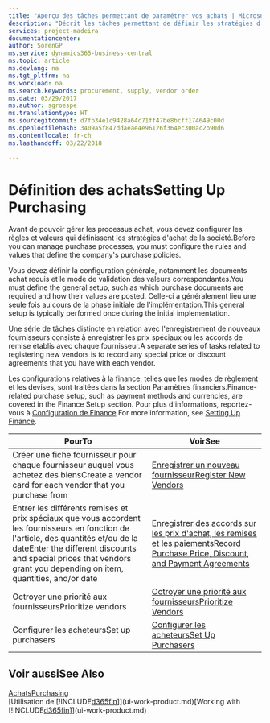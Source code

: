 ```yaml
---
title: "Aperçu des tâches permettant de paramétrer vos achats | Microsoft Docs"
description: "Décrit les tâches permettant de définir les stratégies d'approvisionnement de votre société et de déterminer vos processus d'achat."
services: project-madeira
documentationcenter: 
author: SorenGP
ms.service: dynamics365-business-central
ms.topic: article
ms.devlang: na
ms.tgt_pltfrm: na
ms.workload: na
ms.search.keywords: procurement, supply, vendor order
ms.date: 03/29/2017
ms.author: sgroespe
ms.translationtype: HT
ms.sourcegitcommit: d7fb34e1c9428a64c71ff47be8bcff174649c00d
ms.openlocfilehash: 3409a5f847ddaeae4e96126f364ec300ac2b90d6
ms.contentlocale: fr-ch
ms.lasthandoff: 03/22/2018

---
```

# <a name="setting-up-purchasing"></a><span data-ttu-id="49e1c-103">Définition des achats</span><span class="sxs-lookup"><span data-stu-id="49e1c-103">Setting Up Purchasing</span></span>
<span data-ttu-id="49e1c-104">Avant de pouvoir gérer les processus achat, vous devez configurer les règles et valeurs qui définissent les stratégies d'achat de la société.</span><span class="sxs-lookup"><span data-stu-id="49e1c-104">Before you can manage purchase processes, you must configure the rules and values that define the company's purchase policies.</span></span>

<span data-ttu-id="49e1c-105">Vous devez définir la configuration générale, notamment les documents achat requis et le mode de validation des valeurs correspondantes.</span><span class="sxs-lookup"><span data-stu-id="49e1c-105">You must define the general setup, such as which purchase documents are required and how their values are posted.</span></span> <span data-ttu-id="49e1c-106">Celle-ci a généralement lieu une seule fois au cours de la phase initiale de l'implémentation.</span><span class="sxs-lookup"><span data-stu-id="49e1c-106">This general setup is typically performed once during the initial implementation.</span></span>

<span data-ttu-id="49e1c-107">Une série de tâches distincte en relation avec l'enregistrement de nouveaux fournisseurs consiste à enregistrer les prix spéciaux ou les accords de remise établis avec chaque fournisseur.</span><span class="sxs-lookup"><span data-stu-id="49e1c-107">A separate series of tasks related to registering new vendors is to record any special price or discount agreements that you have with each vendor.</span></span>

<span data-ttu-id="49e1c-108">Les configurations relatives à la finance, telles que les modes de règlement et les devises, sont traitées dans la section Paramètres financiers.</span><span class="sxs-lookup"><span data-stu-id="49e1c-108">Finance-related purchase setup, such as payment methods and currencies, are covered in the Finance Setup section.</span></span> <span data-ttu-id="49e1c-109">Pour plus d'informations, reportez-vous à [Configuration de Finance](finance-setup-finance.md).</span><span class="sxs-lookup"><span data-stu-id="49e1c-109">For more information, see [Setting Up Finance](finance-setup-finance.md).</span></span>

| <span data-ttu-id="49e1c-110">Pour</span><span class="sxs-lookup"><span data-stu-id="49e1c-110">To</span></span> | <span data-ttu-id="49e1c-111">Voir</span><span class="sxs-lookup"><span data-stu-id="49e1c-111">See</span></span> |
| --- | --- |
| <span data-ttu-id="49e1c-112">Créer une fiche fournisseur pour chaque fournisseur auquel vous achetez des biens</span><span class="sxs-lookup"><span data-stu-id="49e1c-112">Create a vendor card for each vendor that you purchase from</span></span>|[<span data-ttu-id="49e1c-113">Enregistrer un nouveau fournisseur</span><span class="sxs-lookup"><span data-stu-id="49e1c-113">Register New Vendors</span></span>](purchasing-how-register-new-vendors.md) |
| <span data-ttu-id="49e1c-114">Entrer les différents remises et prix spéciaux que vous accordent les fournisseurs en fonction de l'article, des quantités et/ou de la date</span><span class="sxs-lookup"><span data-stu-id="49e1c-114">Enter the different discounts and special prices that vendors grant you depending on item, quantities, and/or date</span></span> |[<span data-ttu-id="49e1c-115">Enregistrer des accords sur les prix d'achat, les remises et les paiements</span><span class="sxs-lookup"><span data-stu-id="49e1c-115">Record Purchase Price, Discount, and Payment Agreements</span></span>](purchasing-how-record-purchase-price-discount-payment-agreements.md) |
| <span data-ttu-id="49e1c-116">Octroyer une priorité aux fournisseurs</span><span class="sxs-lookup"><span data-stu-id="49e1c-116">Prioritize vendors</span></span> |[<span data-ttu-id="49e1c-117">Octroyer une priorité aux fournisseurs</span><span class="sxs-lookup"><span data-stu-id="49e1c-117">Prioritize Vendors</span></span>](purchasing-how-prioritize-vendors.md) |
| <span data-ttu-id="49e1c-118">Configurer les acheteurs</span><span class="sxs-lookup"><span data-stu-id="49e1c-118">Set up purchasers</span></span> |[<span data-ttu-id="49e1c-119">Configurer les acheteurs</span><span class="sxs-lookup"><span data-stu-id="49e1c-119">Set Up Purchasers</span></span>](purchasing-how-setup-purchasers.md) |

## <a name="see-also"></a><span data-ttu-id="49e1c-120">Voir aussi</span><span class="sxs-lookup"><span data-stu-id="49e1c-120">See Also</span></span>
[<span data-ttu-id="49e1c-121">Achats</span><span class="sxs-lookup"><span data-stu-id="49e1c-121">Purchasing</span></span>](purchasing-manage-purchasing.md)  
<span data-ttu-id="49e1c-122">[Utilisation de [!INCLUDE[d365fin](includes/d365fin_md.md)]](ui-work-product.md)</span><span class="sxs-lookup"><span data-stu-id="49e1c-122">[Working with [!INCLUDE[d365fin](includes/d365fin_md.md)]](ui-work-product.md)</span></span>

